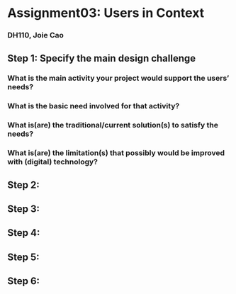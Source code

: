 # Assignment03: Users in Context 
### DH110, Joie Cao

## Step 1: Specify the main design challenge
### What is the main activity your project would support the users’ needs?
### What is the basic need involved for that activity? 
### What is(are) the traditional/current solution(s) to satisfy the needs?
### What is(are) the limitation(s) that possibly would be improved with (digital) technology?


## Step 2: 

## Step 3: 

## Step 4: 

## Step 5: 

## Step 6: 
